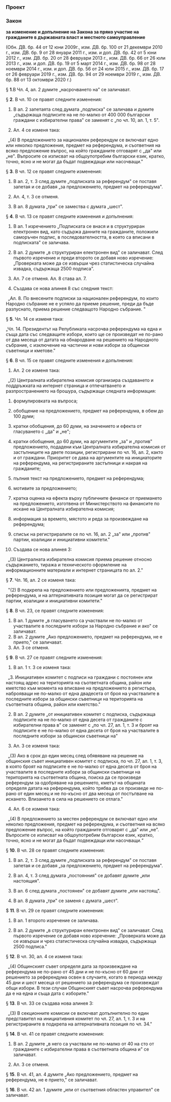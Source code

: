 ### Проект

### Закон

**за изменение и допълнение на Закона за пряко участие на гражданите в държавната власт и местното самоуправление**

(Обн. ДВ. бр. 44 от 12 юни 2009г., изм. ДВ. бр. 100 от 21 декември 2010 г., изм. ДВ. бр. 9 от 28 януари 2011 г., изм. и доп. ДВ. бр. 42 от 5 юни 2012 г., изм. ДВ. бр. 20 от 28 февруари 2013 г., изм. ДВ. бр. 66 от 26 юли 2013 г., изм. и доп. ДВ. бр. 19 от 5 март 2014 г., изм. ДВ. бр. 98 от 28 ноември 2014 г., изм. и доп. ДВ. бр. 56 от 24 юли 2015 г., изм. ДВ. бр. 17 от 26 февруари 2019 г., изм. ДВ. бр. 94 от 29 ноември 2019 г., изм. ДВ. бр. 88 от 13 октомври 2020 г.)

§ **1**.В Чл. 4, ал. 2 думите „насрочването на" се заличават.

§ **2**. В чл. 10 се правят следните изменения:

1. В ал. 2 запетаята след думата „подписка" се заличава и думите „съдържаща подписите на не по-малко от 400 000 български граждани с избирателни права" се заменят с „по чл. 10, ал. 1, т. 5".

2. Ал. 4 се изменя така:

&ensp;„(4) В предложението за национален референдум се включват едно или няколко предложения, предмет на референдума, и съответния на всяко предложение въпрос, на който гражданите отговарят с „да" или „не". Въпросите се изписват на общоупотребим български език, кратко, точно, ясно и не могат да бъдат подвеждащи или насочващи."

§ **3**. В чл. 12 се правят следните изменения:

1. В ал. 2, т. 3 след думите „подписката за референдум" се поставя запетая и се добавя „за предложението, предмет на референдума".

2. Ал. 4, т. 3 се отменя.

3. В ал. 8 думата „три" се замества с думата „шест".

§ **4**. В чл. 13 се правят следните изменения и допълнения:

1. В ал. 1 изречението „Подписката се внася и в структуриран електронен вид, като съдържа данните на гражданите, положили саморъчен подпис, в последователността, в която са вписани в подписката" се заличава.

2. В ал. 2 думите „в структуриран електронен вид" се заличават. След първото изречение и преди второто се добавя ново изречение: „Проверката може да се извърши чрез статистическа случайна извадка, съдържаща 2500 подписа".

3. Ал. 7 се отменя. Ал. 8 става ал. 7.

4. Създава се нова алинея 8 със следния текст:

&ensp;„Ал. 8. По внесените подписки за национален референдум, по които Народно събрание не е успяло да приеме решение, преди да бъде разпуснато, приема решение следващото Народно събрание. "

§ **5**. Чл. 14 се изменя така:

„Чл. 14. Президентът на Републиката насрочва референдума на една и съща дата със следващите избори, които ще се произведат не по-рано от два месеца от датата на обнародване на решението на Народното събрание, с изключение на частични и нови избори за общински съветници и кметове."

§ **6**. В чл. 15 се правят следните изменения и допълнения:

1. Ал. 2 се изменя така:

&ensp;„(2) Централната избирателна комисия организира създаването и поддръжката на интернет страница и отпечатването и разпространението на брошура, съдържащи следната информация:

1. формулировката на въпроса;

2. обобщение на предложението, предмет на референдума, в обем до 100 думи;

3. кратки обобщения, до 60 думи, на значението и ефекта от гласуването с „да" и „не";

4. кратки обобщения, до 60 думи, на аргументите „за" и „против" предложението, подадени към Централната избирателна комисия от застъпниците на двете позиции, регистрирани по чл. 16, ал. 2, както и от граждани. Приоритет се дава на аргументите на инициаторите на референдума, на регистрираните застъпници и накрая на гражданите;

5. пълния текст на предложението, предмет на референдума;

6. мотивите за предложението;

7. кратка оценка на ефекта върху публичните финанси от приемането на предложението, изготвена от Министерството на финансите по искане на Централната избирателна комисия;

8. информация за времето, мястото и реда за произвеждане на референдума;

9. списък на регистриралите се по чл. 16, ал. 2 „за" или „против" партии, коалиции и инициативни комитети."

1. Създава се нова алинея 3:

&ensp;„(3) Централната избирателна комисия приема решение относно съдържанието, тиража и техническото оформление на информационните материали и интернет страницата по ал. 2."

§ **7**. Чл. 16, ал. 2 се изменя така:

&ensp;"(2) В подкрепа на предложението или предложенията, предмет на референдума, и на алтернативната позиция могат да се регистрират партии, коалиции и инициативни комитети."

§ **8**. В чл. 23, се правят следните изменения:

1. В ал. 1 думите „в гласуването са участвали не по-малко от участвалите в последните избори за Народно събрание и ако" се заличават.
2. В ал. 2 думите „Ако предложението, предмет на референдума, не е прието," се заличават.
3. Ал. 3 се отменя.

§ **9**. В чл. 27 се правят следните изменения:

1. В ал. 1 т. 3 се изменя така:

&ensp;„3. Инициативен комитет с подписи на граждани с постоянен или настоящ адрес на територията на съответната община, район или кметство към момента на вписване на предложението в регистъра, наброяващи не по-малко от една двадесета от броя на участвалите в последните избори за общински съветници на територията на съответната община, район или кметство."

2. В ал. 2 думите „от инициативен комитет с подписка, съдържаща подписите на не по-малко от една десета от гражданите с избирателни права в" се заменят с „по чл. 27, ал. 1, т. 3 и броят на подписите е не по-малко от една десета от броя на участвалите в последните избори за общински съветници на"

3. Ал. 3 се изменя така:

&ensp;„(3) Ако в срок до един месец след обявяване на решение на общинския съвет инициативен комитет с подписка, по чл. 27, ал. 1, т. 3, в която броят на подписите е не по-малко от една десета от броя на участвалите в последните избори за общински съветници на територията на съответната община, поиска да се произведе референдум за одобряване на решението, кметът на общината определя датата на референдума, който трябва да се произведе не по-рано от един месец и не по-късно от два месеца от постъпване на искането. Влизането в сила на решението се отлага."

4. Ал. 6 се изменя така:

&ensp;„(4) В предложението за местен референдум се включват едно или няколко предложения, предмет на референдума, и съответния на всяко предложение въпрос, на който гражданите отговарят с „да" или „не". Въпросите се изписват на общоупотребим български език, кратко, точно, ясно и не могат да бъдат подвеждащи или насочващи._"_

§ **10**. В чл. 28 се правят следните изменения:

1. В ал. 2, т. 3 след думите „подписката за референдум" се поставя запетая и се добавя „за предложението, предмет на референдума".

2. В ал. 4, т. 3 след думата „постоянния" се добавят думите „или настоящия".

3. В ал. 6 след думата „постоянен" се добавят думите „или настоящ".

4. В ал. 8 думата „три" се заменя с думата „шест".

$ **11**. В чл. 29 се правят следните изменения:

1. В ал. 1 второто изречение се заличава.

2. В ал. 2 думите „в структуриран електронен вид" се заличават. След първото изречение се добавя ново изречение: „Проверката може да се извърши и чрез статистическа случайна извадка, съдържаща 2500 подписа."

§ **12**. В чл. 30, ал. 4 се изменя така:

&ensp;„(4) Общинският съвет определя дата за произвеждане на референдума не по-рано от 45 дни и не по-късно от 60 дни от решението за референдума освен в случаите, когато в периода между 45 дни и шест месеца от решението за референдума се произвеждат общи избори. В тези случаи Общинският съвет насрочва референдума да е на една и съща дата с изборите."

§ **13**. В чл. 33 се създава нова алинея 3:

&ensp;„(3) В секционните комисии се включват допълнително по един представител на инициативния комитет по чл. 27, ал. 1, т. 3 и на регистрираните в подкрепа на алтернативната позиция по чл. 34."

§ **14**. В чл. 41 се правят следните изменения:

1. В ал. 2 думите „в него са участвали не по-малко от 40 на сто от гражданите с избирателни права в съответната община и" се заличават.

2. Ал. 3 се отменя.

§ **15**. В чл. 41, ал. 4 думите „Ако предложението, предмет на референдума, не е прието," се заличават.

§ **16**. В чл. 42 ал. 1 думите „или от съответния областен управител" се заличават.

